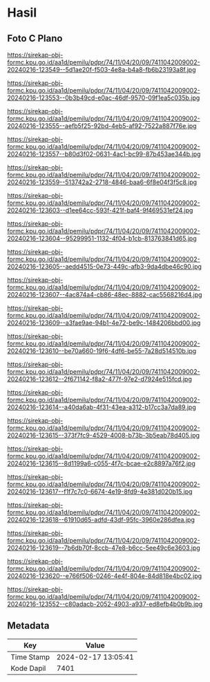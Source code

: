 # Hasil

## Foto C Plano

https://sirekap-obj-formc.kpu.go.id/aa1d/pemilu/pdpr/74/11/04/20/09/7411042009002-20240216-123549--5d1ae20f-f503-4e8a-b4a8-fb6b23193a8f.jpg

https://sirekap-obj-formc.kpu.go.id/aa1d/pemilu/pdpr/74/11/04/20/09/7411042009002-20240216-123553--0b3b49cd-e0ac-46df-9570-09f1ea5c035b.jpg

https://sirekap-obj-formc.kpu.go.id/aa1d/pemilu/pdpr/74/11/04/20/09/7411042009002-20240216-123555--aefb5f25-92bd-4eb5-af92-7522a887f76e.jpg

https://sirekap-obj-formc.kpu.go.id/aa1d/pemilu/pdpr/74/11/04/20/09/7411042009002-20240216-123557--b80d3f02-0631-4ac1-bc99-87b453ae344b.jpg

https://sirekap-obj-formc.kpu.go.id/aa1d/pemilu/pdpr/74/11/04/20/09/7411042009002-20240216-123559--513742a2-2718-4846-baa6-6f8e04f3f5c8.jpg

https://sirekap-obj-formc.kpu.go.id/aa1d/pemilu/pdpr/74/11/04/20/09/7411042009002-20240216-123603--d1ee64cc-593f-421f-baf4-9f469531ef24.jpg

https://sirekap-obj-formc.kpu.go.id/aa1d/pemilu/pdpr/74/11/04/20/09/7411042009002-20240216-123604--95299951-1132-4f04-b1cb-813763841d65.jpg

https://sirekap-obj-formc.kpu.go.id/aa1d/pemilu/pdpr/74/11/04/20/09/7411042009002-20240216-123605--aedd4515-0e73-449c-afb3-9da4dbe46c90.jpg

https://sirekap-obj-formc.kpu.go.id/aa1d/pemilu/pdpr/74/11/04/20/09/7411042009002-20240216-123607--4ac874a4-cb86-48ec-8882-cac5568216d4.jpg

https://sirekap-obj-formc.kpu.go.id/aa1d/pemilu/pdpr/74/11/04/20/09/7411042009002-20240216-123609--a3fae9ae-94b1-4e72-be9c-1484206bbd00.jpg

https://sirekap-obj-formc.kpu.go.id/aa1d/pemilu/pdpr/74/11/04/20/09/7411042009002-20240216-123610--be70a660-19f6-4df6-be55-7a28d514510b.jpg

https://sirekap-obj-formc.kpu.go.id/aa1d/pemilu/pdpr/74/11/04/20/09/7411042009002-20240216-123612--2f671142-f8a2-477f-97e2-d7924e515fcd.jpg

https://sirekap-obj-formc.kpu.go.id/aa1d/pemilu/pdpr/74/11/04/20/09/7411042009002-20240216-123614--a40da6ab-4f31-43ea-a312-b17cc3a7da89.jpg

https://sirekap-obj-formc.kpu.go.id/aa1d/pemilu/pdpr/74/11/04/20/09/7411042009002-20240216-123615--373f7fc9-4529-4008-b73b-3b5eab78d405.jpg

https://sirekap-obj-formc.kpu.go.id/aa1d/pemilu/pdpr/74/11/04/20/09/7411042009002-20240216-123615--8d1199a6-c055-4f7c-bcae-e2c8897a76f2.jpg

https://sirekap-obj-formc.kpu.go.id/aa1d/pemilu/pdpr/74/11/04/20/09/7411042009002-20240216-123617--f1f7c7c0-6674-4e19-8fd9-4e381d020b15.jpg

https://sirekap-obj-formc.kpu.go.id/aa1d/pemilu/pdpr/74/11/04/20/09/7411042009002-20240216-123618--61910d65-adfd-43df-95fc-3960e286dfea.jpg

https://sirekap-obj-formc.kpu.go.id/aa1d/pemilu/pdpr/74/11/04/20/09/7411042009002-20240216-123619--7b6db70f-8ccb-47e8-b6cc-5ee49c6e3603.jpg

https://sirekap-obj-formc.kpu.go.id/aa1d/pemilu/pdpr/74/11/04/20/09/7411042009002-20240216-123620--e766f506-0246-4e4f-804e-84d818e4bc02.jpg

https://sirekap-obj-formc.kpu.go.id/aa1d/pemilu/pdpr/74/11/04/20/09/7411042009002-20240216-123552--c80adacb-2052-4903-a937-ed8efb4b0b9b.jpg


## Metadata

| Key        | Value               |
| ---------- | ------------------- |
| Time Stamp | 2024-02-17 13:05:41 |
| Kode Dapil | 7401                |



